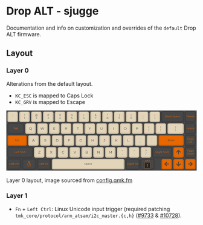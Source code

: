 # Drop ALT - sjugge

Documentation and info on customization and overrides of the `default` Drop ALT firmware.

## Layout

### Layer 0

Alterations from the default layout.

* `KC_ESC` is mapped to Caps Lock
* `KC_GRV` is mapped to Escape

![](./layout.png)

Layer 0 layout, image sourced from [config.qmk.fm](https://config.qmk.fm/#/massdrop/alt/LAYOUT_65_ansi_blocker)

### Layer 1

* `Fn` + `Left Ctrl`: Linux Unicode input trigger (required patching `tmk_core/protocol/arm_atsam/i2c_master.{c,h}` ([#9733](https://github.com/qmk/qmk_firmware/issues/9733) & [#10728](https://github.com/qmk/qmk_firmware/pull/10728)).
